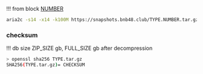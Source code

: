 
<!-- begin_TYPE -->

!!! from block [NUMBER](https://bscscan.com/block/NUMBER)
```bash
aria2c -s14 -x14 -k100M https://snapshots.bnb48.club/TYPE.NUMBER.tar.gz -o TYPE.tar.gz
```


### checksum


!!! db size ZIP_SIZE gb, FULL_SIZE gb after decompression
```bash
> openssl sha256 TYPE.tar.gz
SHA256(TYPE.tar.gz)= CHECKSUM
```

<!-- end_TYPE -->
